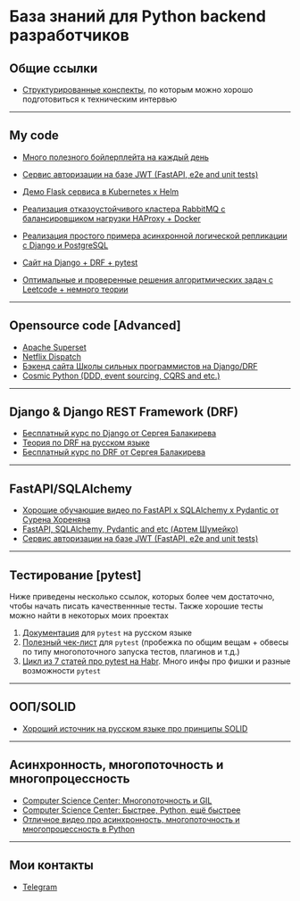 # База знаний для Python backend разработчиков 

## Общие ссылки
* [Структурированные конспекты]([https://github.com/nightblure/docs](https://github.com/nightblure/Python-backend-knowledge-base/blob/main/%D0%9A%D0%BE%D0%BD%D1%81%D0%BF%D0%B5%D0%BA%D1%82%D1%8B.docx)), по которым можно хорошо подготовиться к техническим интервью

---

## My code
* [Много полезного бойлерплейта на каждый день](https://github.com/nightblure/boilerplate)
  
* [Сервис авторизации на базе JWT (FastAPI, e2e and unit tests)](https://github.com/nightblure/jwt_auth)

* [Демо Flask сервиса в Kubernetes x Helm](https://github.com/nightblure/flask-x-helm-x-k8s)
  
* [Реализация отказоустойчивого кластера RabbitMQ с балансировщиком нагрузки HAProxy + Docker](https://github.com/nightblure/Python-x-RabbitMQ-failover-cluster)
  
* [Реализация простого примера асинхронной логической репликации с Django и PostgreSQL](https://github.com/nightblure/pg_replica_app)
  
* [Cайт на Django + DRF + pytest](https://github.com/nightblure/django-site-docker)
  
* [Оптимальные и проверенные решения алгоритмических задач с Leetcode + немного теории](https://github.com/nightblure/Leetcode)
---

## Opensource code [Advanced]

* [Apache Superset](https://github.com/apache/superset)
* [Netflix Dispatch](https://github.com/Netflix/dispatch)
* [Бэкенд сайта Школы сильных программистов на Django/DRF](https://github.com/tough-dev-school/education-backend)
* [Cosmic Python (DDD, event sourcing, CQRS and etc.)](https://github.com/cosmicpython/code)
  
---

## Django & Django REST Framework (DRF)
* [Бесплатный курс по Django от Сергея Балакирева](https://youtube.com/playlist?list=PLA0M1Bcd0w8xO_39zZll2u1lz_Q-Mwn1F)
* [Теория по DRF на русском языке](https://github.com/ilyachch/django-rest-framework-rusdoc)
* [Бесплатный курс по DRF от Сергея Балакирева](https://youtube.com/playlist?list=PLA0M1Bcd0w8xZA3Kl1fYmOH_MfLpiYMRs)

---

## FastAPI/SQLAlchemy
* [Хорошие обучающие видео по FastAPI x SQLAlchemy x Pydantic от Сурена Хореняна](https://www.youtube.com/@SurenKhorenyan/videos)
* [FastAPI, SQLAlchemy, Pydantic and etc (Артем Шумейко)](https://www.youtube.com/@artemshumeiko/playlists)
* [Сервис авторизации на базе JWT (FastAPI, e2e and unit tests)](https://github.com/nightblure/jwt_auth)
---

## Тестирование [pytest]

Ниже приведены несколько ссылок, которых более чем достаточно, чтобы начать писать качественнные тесты. Также хорошие тесты можно найти в некоторых моих проектах

1. [Документация](https://pytest-docs-ru.readthedocs.io/ru/latest/contents.html) для ```pytest``` на русском языке
2. [Полезный чек-лист](https://stribny.name/blog/pytest/#web-apps) для ```pytest``` (пробежка по общим вещам + обвесы по типу многопоточного запуска тестов, плагинов и т.д.)
3. [Цикл из 7 статей про pytest на Habr](https://habr.com/ru/post/448782/). Много инфы про фишки и разные возможности ```pytest```

---

## ООП/SOLID
* [Хороший источник на русском языке про принципы SOLID](https://solidbook.vercel.app/dip)

---

## Асинхронность, многопоточность и многопроцессность
* [Computer Science Center: Многопоточность и GIL](https://www.youtube.com/watch?v=nR8WhdcRJwM&ab_channel=ComputerScienceCenter)
*  [Computer Science Center: Быстрее, Python, ещё быстрее](https://www.youtube.com/watch?v=-lMiAKKyLFI&ab_channel=ComputerScienceCenter)
* [Отличное видео про асинхронность, многопоточность и многопроцессность в Python](https://youtu.be/_4QY1nGFRY8)

---

## Мои контакты
* [Telegram](https://t.me/nightblure)

